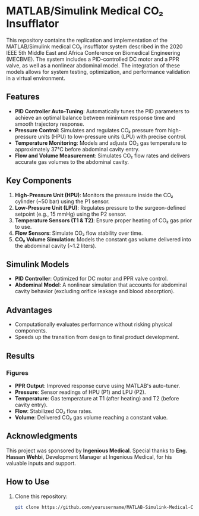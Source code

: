 # MATLAB/Simulink Medical CO₂ Insufflator

This repository contains the replication and implementation of the MATLAB/Simulink medical CO₂ insufflator system described in the 2020 IEEE 5th Middle East and Africa Conference on Biomedical Engineering (MECBME). The system includes a PID-controlled DC motor and a PPR valve, as well as a nonlinear abdominal model. The integration of these models allows for system testing, optimization, and performance validation in a virtual environment.

## Features
- **PID Controller Auto-Tuning**: Automatically tunes the PID parameters to achieve an optimal balance between minimum response time and smooth trajectory response.
- **Pressure Control**: Simulates and regulates CO₂ pressure from high-pressure units (HPU) to low-pressure units (LPU) with precise control.
- **Temperature Monitoring**: Models and adjusts CO₂ gas temperature to approximately 37°C before abdominal cavity entry.
- **Flow and Volume Measurement**: Simulates CO₂ flow rates and delivers accurate gas volumes to the abdominal cavity.

## Key Components
1. **High-Pressure Unit (HPU)**: Monitors the pressure inside the CO₂ cylinder (~50 bar) using the P1 sensor.
2. **Low-Pressure Unit (LPU)**: Regulates pressure to the surgeon-defined setpoint (e.g., 15 mmHg) using the P2 sensor.
3. **Temperature Sensors (T1 & T2)**: Ensure proper heating of CO₂ gas prior to use.
4. **Flow Sensors**: Simulate CO₂ flow stability over time.
5. **CO₂ Volume Simulation**: Models the constant gas volume delivered into the abdominal cavity (~1.2 liters).

## Simulink Models
- **PID Controller**: Optimized for DC motor and PPR valve control.
- **Abdominal Model**: A nonlinear simulation that accounts for abdominal cavity behavior (excluding orifice leakage and blood absorption).

## Advantages
- Computationally evaluates performance without risking physical components.
- Speeds up the transition from design to final product development.

## Results
### Figures
- **PPR Output**: Improved response curve using MATLAB's auto-tuner.
- **Pressure**: Sensor readings of HPU (P1) and LPU (P2).
- **Temperature**: Gas temperature at T1 (after heating) and T2 (before cavity entry).
- **Flow**: Stabilized CO₂ flow rates.
- **Volume**: Delivered CO₂ gas volume reaching a constant value.

## Acknowledgments
This project was sponsored by **Ingenious Medical**. Special thanks to **Eng. Hassan Wehbi**, Development Manager at Ingenious Medical, for his valuable inputs and support.

## How to Use
1. Clone this repository:
   ```bash
   git clone https://github.com/yourusername/MATLAB-Simulink-Medical-CO2-Insufflator.git
